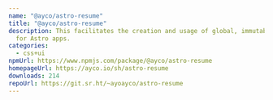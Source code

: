 ```yaml
---
name: "@ayco/astro-resume"
title: "@ayco/astro-resume"
description: This facilitates the creation and usage of global, immutable data
  for Astro apps.
categories:
  - css+ui
npmUrl: https://www.npmjs.com/package/@ayco/astro-resume
homepageUrl: https://ayco.io/sh/astro-resume
downloads: 214
repoUrl: https://git.sr.ht/~ayoayco/astro-resume
---
```

